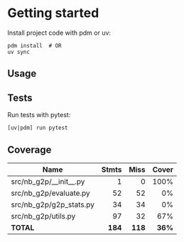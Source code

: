 # Getting started

Install project code with pdm or uv:

``` shell
pdm install  # OR
uv sync
```

## Usage

## Tests

Run tests with pytest:

```shell
[uv|pdm] run pytest
```

## Coverage

| Name                        |    Stmts |     Miss |   Cover |
|---------------------------- | -------: | -------: | ------: |
| src/nb\_g2p/\_\_init\_\_.py |        1 |        0 |    100% |
| src/nb\_g2p/evaluate.py     |       52 |       52 |      0% |
| src/nb\_g2p/g2p\_stats.py   |       34 |       34 |      0% |
| src/nb\_g2p/utils.py        |       97 |       32 |     67% |
|                   **TOTAL** |  **184** |  **118** | **36%** |
